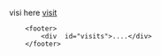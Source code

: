 visi here
[visit](https://gusmeadows.github.io/cisum)

<script src="https://api.countapi.xyz/hit/meromyosin/cisumindex?callback=liveViews" async></script>

<script>

		function liveViews(response) {
    document.getElementById('visits').innerText = response.value;
}
		</script>
		
        <footer>
            <div  id="visits">....</div>
		</footer>
